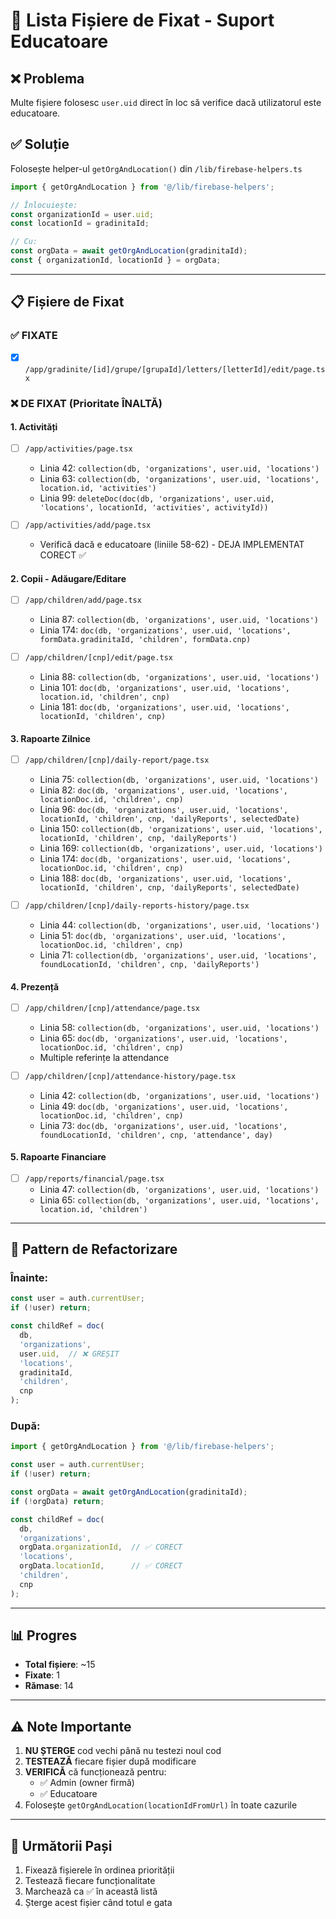 # 🔧 Lista Fișiere de Fixat - Suport Educatoare

## ❌ Problema

Multe fișiere folosesc `user.uid` direct în loc să verifice dacă utilizatorul este educatoare.

## ✅ Soluție

Folosește helper-ul `getOrgAndLocation()` din `/lib/firebase-helpers.ts`

```typescript
import { getOrgAndLocation } from '@/lib/firebase-helpers';

// Înlocuiește:
const organizationId = user.uid;
const locationId = gradinitaId;

// Cu:
const orgData = await getOrgAndLocation(gradinitaId);
const { organizationId, locationId } = orgData;
```

---

## 📋 Fișiere de Fixat

### ✅ FIXATE

- [x] `/app/gradinite/[id]/grupe/[grupaId]/letters/[letterId]/edit/page.tsx`

### ❌ DE FIXAT (Prioritate ÎNALTĂ)

#### 1. **Activități**
- [ ] `/app/activities/page.tsx`
  - Linia 42: `collection(db, 'organizations', user.uid, 'locations')`
  - Linia 63: `collection(db, 'organizations', user.uid, 'locations', location.id, 'activities')`
  - Linia 99: `deleteDoc(doc(db, 'organizations', user.uid, 'locations', locationId, 'activities', activityId))`

- [ ] `/app/activities/add/page.tsx`
  - Verifică dacă e educatoare (liniile 58-62) - DEJA IMPLEMENTAT CORECT ✅

#### 2. **Copii - Adăugare/Editare**
- [ ] `/app/children/add/page.tsx`
  - Linia 87: `collection(db, 'organizations', user.uid, 'locations')`
  - Linia 174: `doc(db, 'organizations', user.uid, 'locations', formData.gradinitaId, 'children', formData.cnp)`

- [ ] `/app/children/[cnp]/edit/page.tsx`
  - Linia 88: `collection(db, 'organizations', user.uid, 'locations')`
  - Linia 101: `doc(db, 'organizations', user.uid, 'locations', location.id, 'children', cnp)`
  - Linia 181: `doc(db, 'organizations', user.uid, 'locations', locationId, 'children', cnp)`

#### 3. **Rapoarte Zilnice**
- [ ] `/app/children/[cnp]/daily-report/page.tsx`
  - Linia 75: `collection(db, 'organizations', user.uid, 'locations')`
  - Linia 82: `doc(db, 'organizations', user.uid, 'locations', locationDoc.id, 'children', cnp)`
  - Linia 96: `doc(db, 'organizations', user.uid, 'locations', locationId, 'children', cnp, 'dailyReports', selectedDate)`
  - Linia 150: `collection(db, 'organizations', user.uid, 'locations', locationId, 'children', cnp, 'dailyReports')`
  - Linia 169: `collection(db, 'organizations', user.uid, 'locations')`
  - Linia 174: `doc(db, 'organizations', user.uid, 'locations', locationDoc.id, 'children', cnp)`
  - Linia 188: `doc(db, 'organizations', user.uid, 'locations', locationId, 'children', cnp, 'dailyReports', selectedDate)`

- [ ] `/app/children/[cnp]/daily-reports-history/page.tsx`
  - Linia 44: `collection(db, 'organizations', user.uid, 'locations')`
  - Linia 51: `doc(db, 'organizations', user.uid, 'locations', locationDoc.id, 'children', cnp)`
  - Linia 71: `collection(db, 'organizations', user.uid, 'locations', foundLocationId, 'children', cnp, 'dailyReports')`

#### 4. **Prezență**
- [ ] `/app/children/[cnp]/attendance/page.tsx`
  - Linia 58: `collection(db, 'organizations', user.uid, 'locations')`
  - Linia 65: `doc(db, 'organizations', user.uid, 'locations', locationDoc.id, 'children', cnp)`
  - Multiple referințe la attendance

- [ ] `/app/children/[cnp]/attendance-history/page.tsx`
  - Linia 42: `collection(db, 'organizations', user.uid, 'locations')`
  - Linia 49: `doc(db, 'organizations', user.uid, 'locations', locationDoc.id, 'children', cnp)`
  - Linia 73: `doc(db, 'organizations', user.uid, 'locations', foundLocationId, 'children', cnp, 'attendance', day)`

#### 5. **Rapoarte Financiare**
- [ ] `/app/reports/financial/page.tsx`
  - Linia 47: `collection(db, 'organizations', user.uid, 'locations')`
  - Linia 65: `collection(db, 'organizations', user.uid, 'locations', location.id, 'children')`

---

## 🎯 Pattern de Refactorizare

### Înainte:
```typescript
const user = auth.currentUser;
if (!user) return;

const childRef = doc(
  db, 
  'organizations', 
  user.uid,  // ❌ GREȘIT
  'locations', 
  gradinitaId, 
  'children', 
  cnp
);
```

### După:
```typescript
import { getOrgAndLocation } from '@/lib/firebase-helpers';

const user = auth.currentUser;
if (!user) return;

const orgData = await getOrgAndLocation(gradinitaId);
if (!orgData) return;

const childRef = doc(
  db, 
  'organizations', 
  orgData.organizationId,  // ✅ CORECT
  'locations', 
  orgData.locationId,      // ✅ CORECT
  'children', 
  cnp
);
```

---

## 📊 Progres

- **Total fișiere**: ~15
- **Fixate**: 1
- **Rămase**: 14

---

## ⚠️ Note Importante

1. **NU ȘTERGE** cod vechi până nu testezi noul cod
2. **TESTEAZĂ** fiecare fișier după modificare
3. **VERIFICĂ** că funcționează pentru:
   - ✅ Admin (owner firmă)
   - ✅ Educatoare
4. Folosește `getOrgAndLocation(locationIdFromUrl)` în toate cazurile

---

## 🚀 Următorii Pași

1. Fixează fișierele în ordinea priorității
2. Testează fiecare funcționalitate
3. Marchează ca ✅ în această listă
4. Șterge acest fișier când totul e gata
